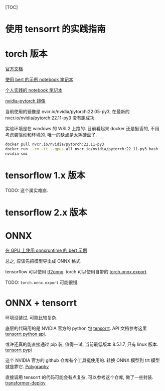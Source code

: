 [TOC]

# 使用 tensorrt 的实践指南

# torch 版本

[官方文档](https://pytorch.org/TensorRT/index.html)

[使用 bert 的示例 notebook 笔记本](https://github.com/pytorch/TensorRT/blob/master/notebooks/Hugging-Face-BERT.ipynb)

[个人实践的 notebook 笔记本](./torch/%E5%AE%9E%E8%B7%B5_torch_bert.ipynb)

[nvidia-pytorch 镜像](https://catalog.ngc.nvidia.com/orgs/nvidia/containers/pytorch)

当前使用的镜像是 nvcr.io/nvidia/pytorch:22.05-py3, 在最新的 nvcr.io/nvidia/pytorch:22.11-py3 没有跑成功.

实验环境是在 windows 的 WSL2 上跑的. 目前看起来 docker 还是挺香的, 不用考虑装驱动和环境的. 唯一的缺点是太耗硬盘了.

```bash
docker pull nvcr.io/nvidia/pytorch:22.11-py3
docker run --rm -it --gpus all nvcr.io/nvidia/pytorch:22.11-py3 bash
nvidia-smi
```

# tensorflow 1.x 版本

TODO: 这个属实难崩.

# tensorflow 2.x 版本

# ONNX

[在 GPU 上使用 onnxruntime 的 bert 示例](https://github.com/microsoft/onnxruntime/blob/main/onnxruntime/python/tools/transformers/notebooks/PyTorch_Bert-Squad_OnnxRuntime_GPU.ipynb)

总之, 应该先把模型导出成 ONNX 格式.

tensorflow 可以使用 [tf2onnx](https://github.com/onnx/tensorflow-onnx).
torch 可以使用自带的 [torch.onnx.export](https://pytorch.org/docs/stable/onnx.html#torch.onnx.export).

TODO: `torch.onnx.export` 可能很慢. 

# ONNX + tensorrt

环境没装过, 可能比较复杂.

底层的代码用的是 NVIDIA 官方的 python 包 [tensorrt](https://github.com/NVIDIA/TensorRT).
API 文档参考这里 [tensorrt python api](https://docs.nvidia.com/deeplearning/tensorrt/api/python_api/coreConcepts.html).

或许还真的能直接通过 pip 装, 值得一试, 当前最低版本 8.5.1.7, 只有 linux 版本. [tensorrt pypi](https://pypi.org/project/tensorrt/8.5.2.2/#files)

这个 NVIDIA 官方的 github 仓库有个工具挺使用的. 转换 ONNX 模型到 trt 模型就是靠它.
[Polygraphy](https://github.com/NVIDIA/TensorRT/tree/main/tools/Polygraphy/polygraphy/tools#converting-a-model-to-tensorrt)

直接调用 tensorrt 的代码可能会有点复杂, 可以参考这个仓库, 做了一些封装.
[transformer-deploy](https://github.com/ELS-RD/transformer-deploy/tree/v0.4.0)
